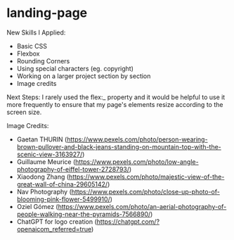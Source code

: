 # landing-page

New Skills I Applied:
- Basic CSS
- Flexbox
- Rounding Corners
- Using special characters (eg. copyright)
- Working on a larger project section by section
- Image credits

Next Steps:
I rarely used the flex:_ property and it would be helpful to use it more frequently to ensure that my page's elements resize according to the screen size.

Image Credits:
- Gaetan THURIN (https://www.pexels.com/photo/person-wearing-brown-pullover-and-black-jeans-standing-on-mountain-top-with-the-scenic-view-3163927/)
- Guillaume Meurice (https://www.pexels.com/photo/low-angle-photography-of-eiffel-tower-2728793/)
- Xiaodong Zhang (https://www.pexels.com/photo/majestic-view-of-the-great-wall-of-china-29605142/)
- Nav Photography (https://www.pexels.com/photo/close-up-photo-of-blooming-pink-flower-5499910/)
- Oziel Gómez (https://www.pexels.com/photo/an-aerial-photography-of-people-walking-near-the-pyramids-7566890/)
- ChatGPT for logo creation (https://chatgpt.com/?openaicom_referred=true)